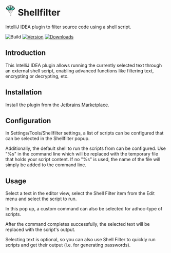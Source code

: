 # <img src="src/main/resources/icons/icon@2x.png"> Shellfilter

IntelliJ IDEA plugin to filter source code using a shell script.

![Build](https://github.com/dploeger/idea-shellfilter/workflows/Build/badge.svg)
[![Version](https://img.shields.io/jetbrains/plugin/v/9958-shell-filter.svg)](https://plugins.jetbrains.com/plugin/9958-shell-filter)
[![Downloads](https://img.shields.io/jetbrains/plugin/d/9958-shell-filter.svg)](https://plugins.jetbrains.com/plugin/9958-shell-filter)

## Introduction

This IntelliJ IDEA plugin allows running the currently selected text through an external shell script, enabling
advanced functions like filtering text, encrypting or decrypting, etc.

## Installation

Install the plugin from the [Jetbrains Marketplace](https://plugins.jetbrains.com/plugin/9958-shell-filter).

## Configuration

In Settings/Tools/Shellfilter settings, a list of scripts can be configured that can be selected in the Shellfilter
popup. 

Additionally, the default shell to run the scripts from can be configured. Use "%s" in the command line which will
be replaced with the temporary file that holds your script content. If no "%s" is used, the name of the file will
simply be added to the command line.

## Usage

Select a text in the editor view, select the Shell Filter item from the Edit menu and select the script
to run.

In this pop up, a custom command can also be selected for adhoc-type of scripts.

After the command completes successfully, the selected text will be replaced with the script's output.

Selecting text is optional, so you can also use Shell Filter to quickly run scripts and get their output (i.e. for
generating passwords).